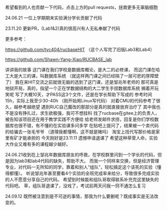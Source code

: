 希望看到的人也贡献一下代码，点击上方的pull requests，拯救更多无辜脑细胞

24.06.21 一位上学期期末实验满分学长贡献了代码

23.11.20 更新PR，(Lab1&2)真的很高兴有人无私奉献了代码

更多参考：

https://github.com/tyc404/rucbaseHIT  （这个人写完了旧版Lab3和Lab4）

https://github.com/Shawn-Yang-Xiao/RUCBASE_lab

讲讲我的故事
这门课在我们学校是数据库概论，是大二的必修课，
而这门课在哈工大是大三的课，叫数据库系统
（就这样两门课之间已经隔了一层可悲的厚障壁了）
我在来HIT交流之前就很无脑的选到了这门课，还是邹兆年老师的
那可真是地狱开局，真的，指望一个正在学数据结构的大二学生手捏数据库系统
搁着开玩笑呢
写了大概10天，才PASS这3个文件，还是在学长帮助下写成的
参考时间15h，实际上我至少30-40h
（刚开始用Linux写代码）
对着CMU的代码参考了很久，越参考越绝望
遇到RUC自己魔改的那部分是真的就直接放弃治疗了
其中我也不是没有挣扎过，求生欲极强，我可不想挂科
找了rucbase在gitee上的负责人，被告知该项目还在用于教学实践不方便给
给老师发邮件求捞，回复是你们学校数据库也很不错，有不懂的在实验课多问多学
在贴吧上提问了，结果被一个卖代码的给骗去一张毛爷爷
（道理我都懂啊，这不就是赌吗）
淘宝上找代写那价格是家里有矿才能承担的
今天刚好是23.11.11
遗憾申请退课了
希望这种草菅人命，实验大作业又难有多的课程越少越好。

24.06.21收到在上邹兆年数据库朋友的呼救，在学校群里问到一个学长的代码，但是因为lab3和lab4代码的缺失，帮助不大。
而我一个同样来交换，但是经济管理专业，对代码一无所知的同学，靠着和别人“组队”，轻松搞定这个该死的实验（懂得都懂）。 
听说邹兆年甚至要看4个实验的全班完成率来给分，导致很多完成实验的人不愿意分享自己的代码。 
希望到时候能和组队哥取得联系补充完这里缺失的代码吧。 
草，组队哥退课了，没戏了，考试前两天问我一窍不通怎么复习

24.09.12 既然被注意到是不可逆的事情，那我为什么要删呢？既成事实是无法改变的。
